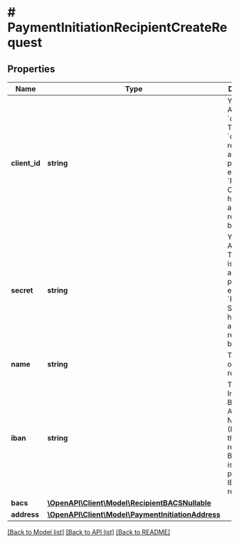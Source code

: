 # # PaymentInitiationRecipientCreateRequest

## Properties

Name | Type | Description | Notes
------------ | ------------- | ------------- | -------------
**client_id** | **string** | Your Plaid API &#x60;client_id&#x60;. The &#x60;client_id&#x60; is required and may be provided either in the &#x60;PLAID-CLIENT-ID&#x60; header or as part of a request body. | [optional]
**secret** | **string** | Your Plaid API &#x60;secret&#x60;. The &#x60;secret&#x60; is required and may be provided either in the &#x60;PLAID-SECRET&#x60; header or as part of a request body. | [optional]
**name** | **string** | The name of the recipient |
**iban** | **string** | The International Bank Account Number (IBAN) for the recipient. If BACS data is not provided, an IBAN is required. | [optional]
**bacs** | [**\OpenAPI\Client\Model\RecipientBACSNullable**](RecipientBACSNullable.md) |  | [optional]
**address** | [**\OpenAPI\Client\Model\PaymentInitiationAddress**](PaymentInitiationAddress.md) |  | [optional]

[[Back to Model list]](../../README.md#models) [[Back to API list]](../../README.md#endpoints) [[Back to README]](../../README.md)
